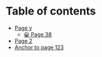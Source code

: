 # Table of contents

* [Page y](README.md)
  * [😀 Page 38](readme/page-3.md)
* [Page 2](page-2.md)
* [Anchor to page 123](README.md#testing-expandable)
